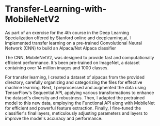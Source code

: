 # Transfer-Learning-with-MobileNetV2


As part of an exercise for the 4th course in the Deep Learning Specialization offered by Stanford online and deeplearning.ai, I implemented transfer learning on a pre-trained Convolutional Neural Network (CNN) to build an Alpaca/Not Alpaca classifier

The CNN, MobileNetV2, was designed to provide fast and computationally efficient performance. It's been pre-trained on ImageNet, a dataset containing over 14 million images and 1000 classes.

For transfer learning, I created a dataset of alpacas from the provided directory, carefully organizing and categorizing the files for effective machine learning. Next, I preprocessed and augmented the data using TensorFlow's Sequential API, applying various transformations to enhance the dataset's diversity and robustness. Then, I adapted the pretrained model to this new data, employing the Functional API along with MobileNet for efficient and powerful feature extraction. Finally, I fine-tuned the classifier's final layers, meticulously adjusting parameters and layers to improve the model's accuracy and performance.
